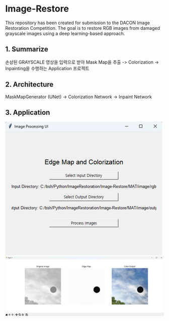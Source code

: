 # Image-Restore
This repository has been created for submission to the DACON Image Restoration Competition. The goal is to restore RGB images from damaged grayscale images using a deep learning-based approach.

## 1. Summarize
손상된 GRAYSCALE 영상을 입력으로 받아 Mask Map을 추출 -> Colorization -> Inpainting을 수행하는 Application 프로젝트

## 2. Architecture
MaskMapGenerator (UNet) -> Colorization Network -> Inpaint Network

## 3. Application
<img src="mdsrc/App1.png">
<img src="mdsrc/Plot.png">
